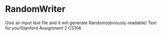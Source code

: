 RandomWriter
============

Give an input text file and it will generate Random(obviously readable) Text for you!Stanford Assignment 2 CS106
